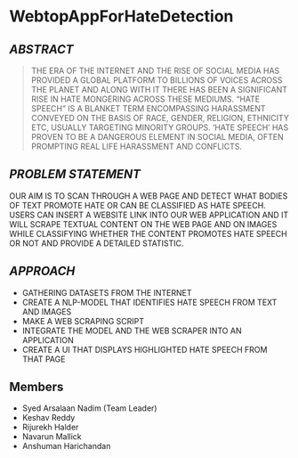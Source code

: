 # WebtopAppForHateDetection
## _ABSTRACT_

> THE ERA OF THE INTERNET AND THE RISE OF SOCIAL MEDIA HAS PROVIDED
> A GLOBAL PLATFORM TO BILLIONS OF VOICES ACROSS THE PLANET AND
> ALONG WITH IT THERE HAS BEEN A SIGNIFICANT RISE IN HATE MONGERING
> ACROSS THESE MEDIUMS. “HATE SPEECH” IS A BLANKET TERM
> ENCOMPASSING HARASSMENT CONVEYED ON THE BASIS OF RACE, GENDER,
> RELIGION, ETHNICITY ETC, USUALLY TARGETING MINORITY GROUPS. ‘HATE
> SPEECH’ HAS PROVEN TO BE A DANGEROUS ELEMENT IN SOCIAL MEDIA,
> OFTEN PROMPTING REAL LIFE HARASSMENT AND CONFLICTS.

## _PROBLEM STATEMENT_

OUR AIM IS TO SCAN THROUGH A WEB PAGE AND DETECT WHAT BODIES OF
TEXT PROMOTE HATE OR CAN BE CLASSIFIED AS HATE SPEECH. USERS CAN
INSERT A WEBSITE LINK INTO OUR WEB APPLICATION AND IT WILL SCRAPE
TEXTUAL CONTENT ON THE WEB PAGE AND ON IMAGES WHILE CLASSIFYING
WHETHER THE CONTENT PROMOTES HATE SPEECH OR NOT AND PROVIDE A
DETAILED STATISTIC.

## _APPROACH_

- GATHERING DATASETS FROM THE INTERNET
- CREATE A NLP-MODEL THAT IDENTIFIES HATE SPEECH FROM TEXT AND IMAGES
- MAKE A WEB SCRAPING SCRIPT
- INTEGRATE THE MODEL AND THE WEB SCRAPER INTO AN APPLICATION
- CREATE A UI THAT DISPLAYS HIGHLIGHTED HATE SPEECH FROM THAT PAGE  

## Members
- Syed Arsalaan Nadim (Team Leader)
- Keshav Reddy 
- Rijurekh Halder 
- Navarun Mallick
- Anshuman Harichandan
